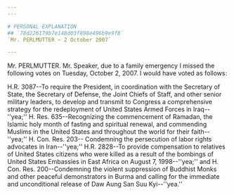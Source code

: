 ```yaml
---
---

# PERSONAL EXPLANATION
## `78d226179b7e148d03f898e496b9e9f8`
`Mr. PERLMUTTER — 2 October 2007`

---
```



Mr. PERLMUTTER. Mr. Speaker, due to a family emergency I missed the 
following votes on Tuesday, October 2, 2007. I would have voted as 
follows:

H.R. 3087--To require the President, in coordination with the 
Secretary of State, the Secretary of Defense, the Joint Chiefs of 
Staff, and other senior military leaders, to develop and transmit to 
Congress a comprehensive strategy for the redeployment of United States 
Armed Forces in Iraq--''yea;'' H. Res. 635--Recognizing the 
commencement of Ramadan, the Islamic holy month of fasting and 
spiritual renewal, and commending Muslims in the United States and 
throughout the world for their faith--''yea;'' H. Con. Res. 203--
Condemning the persecution of labor rights advocates in Iran--''yea;'' 
H.R. 2828--To provide compensation to relatives of United States 
citizens who were killed as a result of the bombings of United States 
Embassies in East Africa on August 7, 1998--''yea;'' and H. Con. Res. 
200--Condemning the violent suppression of Buddhist Monks and other 
peaceful demonstrators in Burma and calling for the immediate and 
unconditional release of Daw Aung San Suu Kyi--''yea.''
